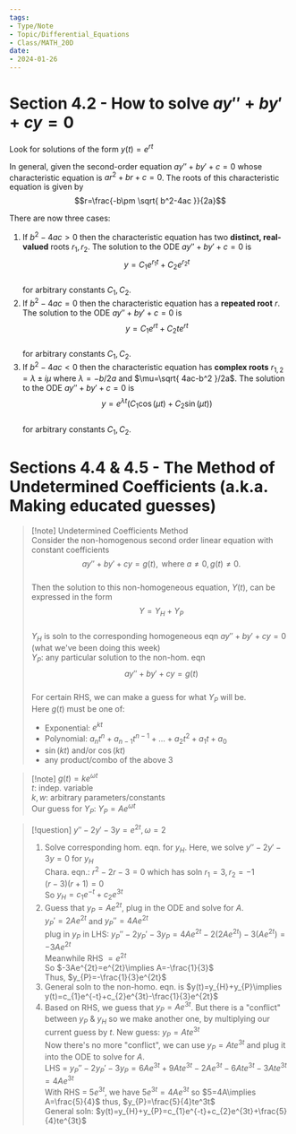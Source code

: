 ```yaml
---
tags:
- Type/Note
- Topic/Differential_Equations
- Class/MATH_20D
date:
- 2024-01-26
---
```

# Section 4.2 - How to solve $ay''+by'+cy=0$  

Look for solutions of the form $y(t)=e^{rt}$  

In general, given the second-order equation $ay''+by'+c=0$ whose characteristic equation is $ar^2+br+c=0$. The roots of this characteristic equation is given by  
$$r=\frac{-b\pm \sqrt{ b^2-4ac }}{2a}$$  

There are now three cases:  
1. If $b^2-4ac>0$ then the characteristic equation has two **distinct, real-valued** roots $r_{1},r_{2}$. The solution to the ODE $ay''+by'+c=0$ is  
$$y=C_{1}e^{r_{1}t}+C_{2}e^{r_{2}t}$$  
for arbitrary constants $C_{1},C_{2}$.  
2. If $b^2-4ac=0$ then the characteristic equation has a **repeated root** $r$. The solution to the ODE $ay''+by'+c=0$ is  
$$y=C_{1}e^{rt}+C_{2}te^{rt}$$  
for arbitrary constants $C_{1},C_{2}$.  
3. If $b^2-4ac<0$ then the characteristic equation has **complex roots** $r_{1,2}=\lambda\pm i\mu$ where $\lambda=-b/2a$ and $\mu=\sqrt{ 4ac-b^2 }/2a$. The solution to the ODE $ay''+by'+c=0$ is  
$$y=e^{\lambda t}(C_{1}\cos(\mu t)+C_{2}\sin(\mu t))$$  
for arbitrary constants $C_{1},C_{2}$.  

# Sections 4.4 & 4.5 - The Method of Undetermined Coefficients (a.k.a. Making educated guesses)  

> [!note] Undetermined Coefficients Method  
> Consider the non-homogenous second order linear equation with constant coefficients  
> $$ay''+by'+cy=g(t),\text{ where }a\neq 0,g(t)\neq 0.$$  
> Then the solution to this non-homogeneous equation, $Y(t)$, can be expressed in the form  
> $$Y=Y_{H}+Y_{P}$$  
> $Y_{H}$ is soln to the corresponding homogeneous eqn $ay''+by'+cy=0$ (what we've been doing this week)  
> $Y_{P}$: any particular solution to the non-hom. eqn  
> $$ay''+by'+cy=g(t)$$  
> For certain RHS, we can make a guess for what $Y_{P}$ will be.  
> Here $g(t)$ must be one of:  
> - Exponential: $e^{kt}$  
> - Polynomial: $a_{n}t^n+a_{n-1}t^{n-1}+\dots+a_{2}t^2+a_{1}t+a_{0}$  
> - $\sin(kt)$ and/or $\cos(kt)$  
> - any product/combo of the above 3  

> [!note] $g(t)=ke^{\omega t}$  
> $t$: indep. variable  
> $k,w$: arbitrary parameters/constants  
> Our guess for $Y_{P}$: $Y_{P}=Ae^{\omega t}$  

> [!question] $y''-2y'-3y=e^{2t},\omega=2$  
> 1. Solve corresponding hom. eqn. for $y_{H}$. Here, we solve $y''-2y'-3y=0$ for $y_{H}$  
> Chara. eqn.: $r^2-2r-3=0$ which has soln $r_{1}=3,r_{2}=-1$  
> $(r-3)(r+1)=0$  
> So $y_{H}=c_{1}e^{-t}+c_{2}e^{3t}$  
> 2. Guess that $y_{P}=Ae^{2t}$, plug in the ODE and solve for $A$.  
> $y_{P}'=2Ae^{2t}$ and $y_{P}''=4Ae^{2t}$  
> plug in $y_{P}$ in LHS: $y_{P}''-2y_{P}'-3y_{P}=4Ae^{2t}-2(2Ae^{2t})-3(Ae^{2t})=-3Ae^{2t}$  
> Meanwhile RHS $=e^{2t}$  
> So $-3Ae^{2t}=e^{2t}\implies A=-\frac{1}{3}$  
> Thus, $y_{P}=-\frac{1}{3}e^{2t}$  
> 3. General soln to the non-homo. eqn. is $y(t)=y_{H}+y_{P}\implies y(t)=c_{1}e^{-t}+c_{2}e^{3t}-\frac{1}{3}e^{2t}$  
> 2. Based on RHS, we guess that $y_{P}=Ae^{3t}$. But there is a "conflict" between $y_{P}$ & $y_{H}$ so we make another one, by multiplying our current guess by $t$. New guess: $y_{P}=Ate^{3t}$  
> Now there's no more "conflict", we can use $y_{P}=Ate^{3t}$ and plug it into the ODE to solve for $A$.  
> LHS = $y_{P}''-2y_{P}'-3y_{P}=6Ae^{3t}+9Ate^{3t}-2Ae^{3t}-6Ate^{3t}-3Ate^{3t}=4Ae^{3t}$  
> With RHS = $5e^{3t}$, we have $5e^{3t}=4Ae^{3t}$ so $5=4A\implies A=\frac{5}{4}$ thus, $y_{P}=\frac{5}{4}te^3t$  
> General soln: $y(t)=y_{H}+y_{P}=c_{1}e^{-t}+c_{2}e^{3t}+\frac{5}{4}te^{3t}$  
